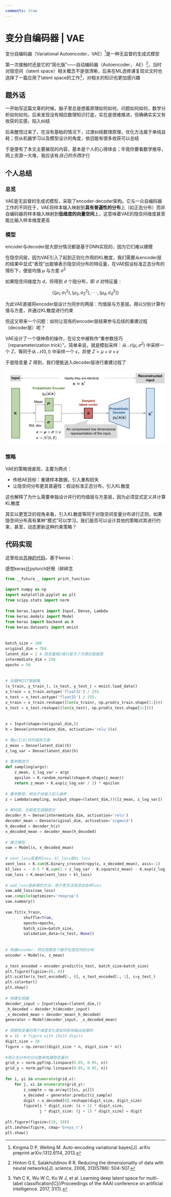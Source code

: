 ```yaml
---
comments: true
---
```


# 变分自编码器 | VAE

变分自编码器（Variational Autoencoder，VAE）[^1]是一种无监督的生成式模型

[^1]: Kingma D P, Welling M. Auto-encoding variational bayes[J]. arXiv preprint arXiv:1312.6114, 2013.

第一次接触时还是它的“简化版”——自动编码器（Autoencoder， AE）[^2]，当时对隐空间（latent space）相关概念不是很清晰，后来在ML选修课复现论文时也选择了一篇应用了latent space的工作[^3]，对相关的知识也更加感兴趣

[^2]: Hinton G E, Salakhutdinov R R. Reducing the dimensionality of data with neural networks[J]. science, 2006, 313(5786): 504-507.

[^3]: Yeh C K, Wu W C, Ko W J, et al. Learning deep latent space for multi-label classification[C]//Proceedings of the AAAI conference on artificial intelligence. 2017, 31(1).

## 题外话

一开始写这篇文章的时候，脑子里总是想着原理如何如何，问题如何如何，数学分析如何如何。后来发现没有相应数理知识打底，实在是很难推进，但确确实实又有收获的实感，陷入纠结

后来醒悟过来了，在没有基础的情况下，过渡纠结数理原理，优化方法属于单纯自耗；但从机器学习以及模型设计的角度，依旧能有很多收获可以总结

于是便有了本文主要展现的内容，基本是个人的心得体会；毕竟你要看数学推导，网上资源一大堆，我应该有*自己的东西*才行

## 个人总结

### 总览

VAE是无监督的生成式模型，采取了encoder-decoder架构。它与一众自编码器工作的不同在于，VAE将样本输入映射到**具有普遍性的分布**上（如正态分布）而非自编码器将样本输入映射到**低维度的向量空间**上，这意味着VAE的隐空间维度甚至能比输入样本维度更高

### 模型

encoder与decoder层大部分情况都是基于DNN实现的，因为它们难以建模

在隐空间层，因为VAE引入了起到正则化作用的KL散度，我们需要从encoder层的结果中显式“表现”出能够表示隐空间分布的特征量，在VAE假设标准正态分布的情形下，便是均值 $\mu$ 与方差 $\sigma^2$

如果隐空间维度为 $d$，将得到 $d$ 个隐分布，即 $d$ 对特征量：

$$
\{(\mu_1,\sigma^2_1),(\mu_2,\sigma^2_2),···,(\mu_d,\sigma^2_d)\}
$$

为此VAE直接将encoder层设计为同步的两层：均值层与方差层。用以分别计算均值与方差，并通过KL散度进行约束

但这又带来一个问题：如何让现有的encoder层结果参与后续的重建过程（decoder层）呢？

VAE设计了一个很神奇的操作，在论文中被称作“重参数技巧（reparameterization trick）”。简单来说，就是模拟采样：从 $\mathcal{N}(\mu, \sigma^2)$ 中采样一个 $Z$，等同于从 $\mathcal{N}(0, I)$ 中采样一个 $\epsilon$，并使 $Z=\mu + \sigma \times \epsilon$

于是隐变量 $Z$ 得到，我们便能送入decoder层进行重建过程了

![](pre.assets/vae.jpg)

### 策略

VAE的策略很直观，主要为两点：

- 传统AE目标：重建样本数据，引入重构损失
- 让隐空间分布更具普遍性：假设标准正态分布，引入KL散度

这也解释了为什么需要单独设计并行的均值层与方差层，因为必须显式定义并计算KL散度

其实以更宽泛的视角来看，引入KL散度等同于对隐空间变量分布进行正则，如果隐空间分布真有某种“模式”可以学习，我们是否可以设计其他的策略对其进行约束，甚至，动态更新这种约束策略？

## 代码实现

这里给出[苏神的代码](https://github.com/bojone/vae/blob/master/vae_keras.py)，基于keras：

感觉keras比pytorch好用（碎碎念

```python
from __future__ import print_function

import numpy as np
import matplotlib.pyplot as plt
from scipy.stats import norm

from keras.layers import Input, Dense, Lambda
from keras.models import Model
from keras import backend as K
from keras.datasets import mnist


batch_size = 100
original_dim = 784
latent_dim = 2 # 隐变量取2维只是为了方便后面画图
intermediate_dim = 256
epochs = 50


# 加载MNIST数据集
(x_train, y_train_), (x_test, y_test_) = mnist.load_data()
x_train = x_train.astype('float32') / 255.
x_test = x_test.astype('float32') / 255.
x_train = x_train.reshape((len(x_train), np.prod(x_train.shape[1:])))
x_test = x_test.reshape((len(x_test), np.prod(x_test.shape[1:])))


x = Input(shape=(original_dim,))
h = Dense(intermediate_dim, activation='relu')(x)

# 算p(Z|X)的均值和方差
z_mean = Dense(latent_dim)(h)
z_log_var = Dense(latent_dim)(h)

# 重参数技巧
def sampling(args):
    z_mean, z_log_var = args
    epsilon = K.random_normal(shape=K.shape(z_mean))
    return z_mean + K.exp(z_log_var / 2) * epsilon

# 重参数层，相当于给输入加入噪声
z = Lambda(sampling, output_shape=(latent_dim,))([z_mean, z_log_var])

# 解码层，也就是生成器部分
decoder_h = Dense(intermediate_dim, activation='relu')
decoder_mean = Dense(original_dim, activation='sigmoid')
h_decoded = decoder_h(z)
x_decoded_mean = decoder_mean(h_decoded)

# 建立模型
vae = Model(x, x_decoded_mean)

# xent_loss是重构loss，kl_loss是KL loss
xent_loss = K.sum(K.binary_crossentropy(x, x_decoded_mean), axis=-1)
kl_loss = - 0.5 * K.sum(1 + z_log_var - K.square(z_mean) - K.exp(z_log_var), axis=-1)
vae_loss = K.mean(xent_loss + kl_loss)

# add_loss是新增的方法，用于更灵活地添加各种loss
vae.add_loss(vae_loss)
vae.compile(optimizer='rmsprop')
vae.summary()

vae.fit(x_train,
        shuffle=True,
        epochs=epochs,
        batch_size=batch_size,
        validation_data=(x_test, None))


# 构建encoder，然后观察各个数字在隐空间的分布
encoder = Model(x, z_mean)

x_test_encoded = encoder.predict(x_test, batch_size=batch_size)
plt.figure(figsize=(6, 6))
plt.scatter(x_test_encoded[:, 0], x_test_encoded[:, 1], c=y_test_)
plt.colorbar()
plt.show()

# 构建生成器
decoder_input = Input(shape=(latent_dim,))
_h_decoded = decoder_h(decoder_input)
_x_decoded_mean = decoder_mean(_h_decoded)
generator = Model(decoder_input, _x_decoded_mean)

# 观察隐变量的两个维度变化是如何影响输出结果的
n = 15  # figure with 15x15 digits
digit_size = 28
figure = np.zeros((digit_size * n, digit_size * n))

#用正态分布的分位数来构建隐变量对
grid_x = norm.ppf(np.linspace(0.05, 0.95, n))
grid_y = norm.ppf(np.linspace(0.05, 0.95, n))

for i, yi in enumerate(grid_x):
    for j, xi in enumerate(grid_y):
        z_sample = np.array([[xi, yi]])
        x_decoded = generator.predict(z_sample)
        digit = x_decoded[0].reshape(digit_size, digit_size)
        figure[i * digit_size: (i + 1) * digit_size,
               j * digit_size: (j + 1) * digit_size] = digit

plt.figure(figsize=(10, 10))
plt.imshow(figure, cmap='Greys_r')
plt.show()
```